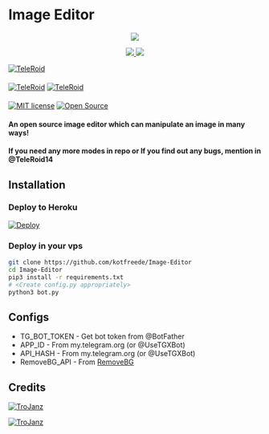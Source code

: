 # Image Editor

<p align="center">
  <a href="https://www.python.org">
    <img src="http://ForTheBadge.com/images/badges/made-with-python.svg">

  </a>
</p>
<p align="center">
  <a href="https://github.com/P-Phreak/Image-Editor/stargazers">
    <img src="https://img.shields.io/github/stars/P-Phreak/Image-Editor?style=social">

  </a>
  
  <a href="https://github.com/P-Phreak/Image-Editor/fork">
    <img src="https://img.shields.io/github/forks/P-Phreak/Image-Editor?label=Fork&style=social">

  </a>  
</p>

[![TeleRoid](https://img.shields.io/badge/TeleRoid-Channel-orange?style=for-the-badge&logo=telegram)](https://telegram.dog/TeleRoidGroup)  
ㅤㅤㅤㅤㅤㅤㅤ  
[![TeleRoid](https://img.shields.io/badge/TeleRoid-Support-red?style=flat&logo=telegram)](https://telegram.dog/TeleRoid14)  [![TeleRoid](https://img.shields.io/badge/P-Phreak-Website-red?style=flat&logo=CodersRank)](https://t.me/TheTeleRoid)  
ㅤㅤㅤㅤㅤㅤㅤ  
[![MIT license](https://img.shields.io/badge/License-MIT-blue?style=flat)](https://github.com/P-Phreak/Image-Editor/blob/main/COPYING)  [![Open Source](https://badges.frapsoft.com/os/v2/open-source.svg?v=103)](https://github.com/P-Phreak/Image-Editor)





#### An open source image editor which can manipulate an image in many ways!
#### If you need any more modes in repo or If you find out any bugs, mention in @TeleRoid14

## Installation

### Deploy to Heroku
[![Deploy](https://www.herokucdn.com/deploy/button.svg)](https://heroku.com/deploy?template=https://github.com/kotfreede/Image-Editor)

### Deploy in your vps
```sh
git clone https://github.com/kotfreede/Image-Editor
cd Image-Editor
pip3 install -r requirements.txt
# <Create config.py appropriately>
python3 bot.py
```

## Configs

* TG_BOT_TOKEN  - Get bot token from @BotFather
* APP_ID        - From my.telegram.org (or @UseTGXBot)
* API_HASH      - From my.telegram.org (or @UseTGXBot)
* RemoveBG_API  - From [RemoveBG](https://www.remove.bg/b/background-removal-api)

## Credits

[![TroJanz](https://img.shields.io/badge/Stack_Overflow-FE7A16?style=for-the-badge&logo=stack-overflow&logoColor=white)](https://stackoverflow.com/)

[![TroJanz](https://img.shields.io/badge/Pyrogram%20-%23F37626.svg?&style=for-the-badge&logo=telegram&logoColor=white)](https://github.com/pyrogram/pyrogram)
